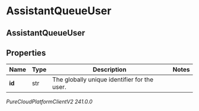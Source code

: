 # AssistantQueueUser

## AssistantQueueUser

## Properties

|Name | Type | Description | Notes|
|------------ | ------------- | ------------- | -------------|
| **id** | str | The globally unique identifier for the user. | |



_PureCloudPlatformClientV2 241.0.0_
